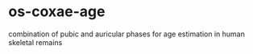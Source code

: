 os-coxae-age
============

combination of pubic and auricular phases for age estimation in human skeletal remains
